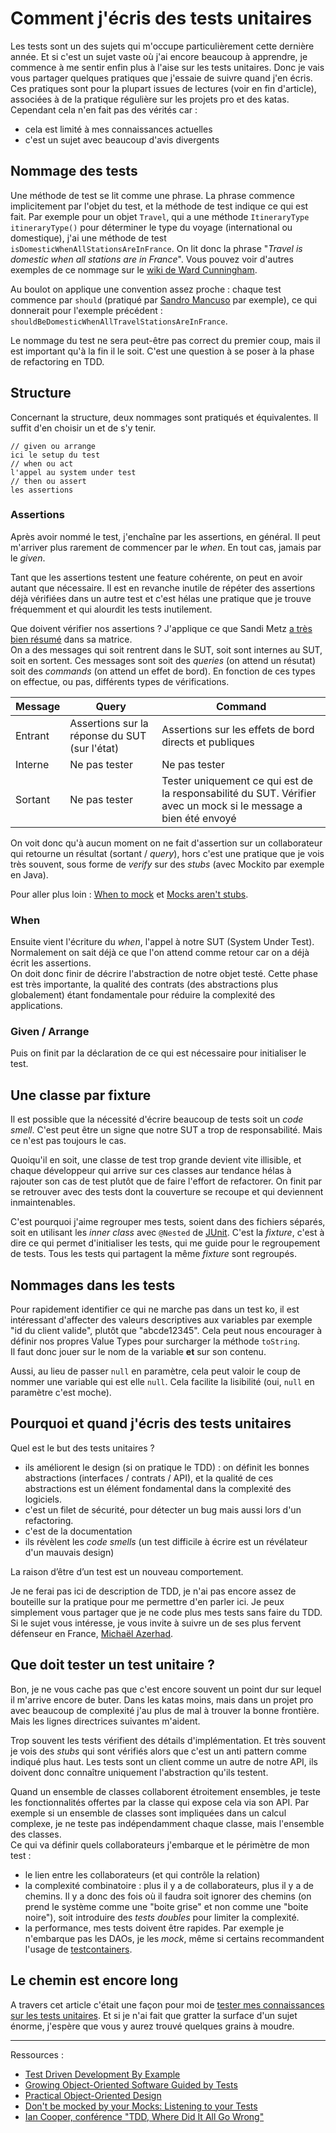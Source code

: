 # Comment j'écris des tests unitaires

Les tests sont un des sujets qui m'occupe particulièrement cette dernière année.
Et si c'est un sujet vaste où j'ai encore beaucoup à apprendre, je commence à me sentir enfin plus à l'aise sur les tests unitaires. 
Donc je vais vous partager quelques pratiques que j'essaie de suivre quand j'en écris. 
Ces pratiques sont pour la plupart issues de lectures (voir en fin d'article), associées à de la pratique régulière sur les projets pro et des katas. 
Cependant cela n'en fait pas des vérités car : 
* cela est limité à mes connaissances actuelles
* c'est un sujet avec beaucoup d'avis divergents

## Nommage des tests

Une méthode de test se lit comme une phrase. 
La phrase commence implicitement par l'objet du test, et la méthode de test indique ce qui est fait. 
Par exemple pour un objet `Travel`, qui a une méthode `ItineraryType itineraryType()` pour déterminer le type du voyage (international ou domestique), j'ai une méthode de test `isDomesticWhenAllStationsAreInFrance`. 
On lit donc la phrase "*Travel is domestic when all stations are in France*". 
Vous pouvez voir d'autres exemples de ce nommage sur le [wiki de Ward Cunningham](http://wiki.c2.com/?SentenceStyleForNamingUnitTests). 

Au boulot on applique une convention assez proche : chaque test commence par `should` (pratiqué par [Sandro Mancuso](https://github.com/sandromancuso) par exemple), ce qui donnerait pour l'exemple précédent : `shouldBeDomesticWhenAllTravelStationsAreInFrance`. 

Le nommage du test ne sera peut-être pas correct du premier coup, mais il est important qu'à la fin il le soit. 
C'est une question à se poser à la phase de refactoring en TDD. 

## Structure

Concernant la structure, deux nommages sont pratiqués et équivalentes. Il suffit d'en choisir un et de s'y tenir.  

```
// given ou arrange
ici le setup du test
// when ou act
l'appel au system under test
// then ou assert
les assertions
```

### Assertions

Après avoir nommé le test, j'enchaîne par les assertions, en général. 
Il peut m'arriver plus rarement de commencer par le *when*.
En tout cas, jamais par le *given*. 

Tant que les assertions testent une feature cohérente, on peut en avoir autant que nécessaire. 
Il est en revanche inutile de répéter des assertions déjà vérifiées dans un autre test et c'est hélas une pratique que je trouve fréquemment et qui alourdit les tests inutilement. 

Que doivent vérifier nos assertions ? 
J'applique ce que Sandi Metz [a très bien résumé](https://www.youtube.com/watch?v=URSWYvyc42M) dans sa matrice.  
On a des messages qui soit rentrent dans le SUT, soit sont internes au SUT, soit en sortent. 
Ces messages sont soit des *queries* (on attend un résutat) soit des *commands* (on attend un effet de bord). 
En fonction de ces types on effectue, ou pas, différents types de vérifications. 

| Message | Query | Command |
| ------- | ----- | ------- |
| Entrant | Assertions sur la réponse du SUT (sur l'état) | Assertions sur les effets de bord directs et publiques |
| Interne | Ne pas tester | Ne pas tester |
| Sortant | Ne pas tester | Tester uniquement ce qui est de la responsabilité du SUT. Vérifier avec un mock si le message a bien été envoyé |


On voit donc qu'à aucun moment on ne fait d'assertion sur un collaborateur qui retourne un résultat (sortant / *query*), hors c'est une pratique que je vois très souvent, sous forme de *verify*  sur des *stubs* (avec Mockito par exemple en Java). 

Pour aller plus loin : [When to mock](https://enterprisecraftsmanship.com/posts/when-to-mock/) et [Mocks aren't stubs](https://martinfowler.com/articles/mocksArentStubs.html). 

### When

Ensuite vient l'écriture du *when*, l'appel à notre SUT (System Under Test). 
Normalement on sait déjà ce que l'on attend comme retour car on a déjà écrit les assertions.  
On doit donc finir de décrire  l'abstraction de notre objet testé. 
Cette phase est très importante, la qualité des contrats (des abstractions plus globalement) étant fondamentale pour réduire la complexité des applications. 

### Given / Arrange

Puis on finit par la déclaration de ce qui est nécessaire pour initialiser le test. 

## Une classe par fixture

Il est possible que la nécessité d'écrire beaucoup de tests soit un 
*code smell*. 
C'est peut être un signe que notre SUT a trop de responsabilité. 
Mais ce n'est pas toujours le cas. 

Quoiqu'il en soit, une classe de test trop grande devient vite illisible, et chaque développeur qui arrive sur ces classes aur tendance hélas à rajouter son cas de test plutôt que de faire l'effort de refactorer. 
On finit par se retrouver avec des tests dont la couverture se recoupe et qui deviennent inmaintenables. 

C'est pourquoi j'aime regrouper mes tests, soient  dans des fichiers séparés, soit en utilisant les *inner class* avec `@Nested` de [JUnit](https://junit.org/junit5/docs/5.4.1/api/org/junit/jupiter/api/Nested.html). 
C'est la *fixture*, c'est à dire ce qui permet d'initialiser les tests, qui me guide pour le regroupement de tests. 
Tous les tests qui partagent la même *fixture* sont regroupés. 

## Nommages dans les tests

Pour rapidement identifier ce qui ne marche pas dans un test ko, il est intéressant d'affecter des valeurs descriptives aux variables par exemple "id du client valide", plutôt que "abcde12345". 
Cela peut nous encourager à définir nos propres Value Types pour surcharger la méthode `toString`.  
Il faut donc jouer sur le nom de la variable **et** sur son contenu.

Aussi, au lieu de passer `null` en paramètre, cela peut valoir le coup de nommer une variable qui est elle `null`. 
Cela facilite la lisibilité (oui, `null` en paramètre c'est moche). 

## Pourquoi et quand j'écris des tests unitaires

Quel est le but des tests unitaires ?

* ils améliorent le design (si on pratique le TDD) : on définit les bonnes abstractions (interfaces / contrats / API), et la qualité de ces abstractions est un élément fondamental dans la complexité des logiciels. 
* c'est un filet de sécurité, pour détecter un bug mais aussi lors d'un refactoring. 
* c'est de la documentation
* ils révèlent les *code smells* (un test difficile à écrire est un révélateur d'un mauvais design)

La raison d’être d’un test est un nouveau comportement. 

Je ne ferai pas ici de description de TDD, je n'ai pas encore assez de bouteille sur la pratique pour me permettre d'en parler ici. 
Je peux simplement vous partager que je ne code plus mes tests sans faire du TDD. 
Si le sujet vous intéresse, je vous invite à suivre un de ses plus fervent défenseur en France, [Michaël Azerhad](https://www.linkedin.com/in/micha%C3%ABl-azerhad-9058a044/?originalSubdomain=fr). 

## Que doit tester un test unitaire ?

Bon, je ne vous cache pas que c'est encore souvent un point dur sur lequel il m'arrive encore de buter. 
Dans les katas moins, mais dans un projet pro avec beaucoup de complexité j'au plus de mal à trouver la bonne frontière. 
Mais les lignes directrices suivantes m'aident. 

Trop souvent les tests vérifient des détails d'implémentation. 
Et très souvent je vois des *stubs* qui sont vérifiés alors que c'est un anti pattern comme indiqué plus haut. 
Les tests sont un client comme un autre de notre API, ils doivent donc connaître uniquement l'abstraction qu'ils testent. 

Quand un ensemble de classes collaborent étroitement ensembles, je teste les fonctionnalités offertes par la classe qui expose cela via son API. 
Par exemple si un ensemble de classes sont impliquées dans un calcul complexe, je ne teste pas indépendamment chaque classe, mais l'ensemble des classes.  
Ce qui va définir quels collaborateurs j'embarque et le périmètre de mon test : 
* le lien entre les collaborateurs (et qui contrôle la relation)
* la complexité combinatoire : plus il y a de collaborateurs, plus il y a de chemins. Il y a donc des fois où il faudra soit ignorer des chemins (on prend le système comme une "boite grise" et non comme une "boite noire"), soit introduire des *tests doubles* pour limiter la complexité. 
* la performance, mes tests doivent être rapides. Par exemple je n'embarque pas les DAOs, je les *mock*, même si certains recommandent l'usage de [testcontainers](https://www.testcontainers.org/). 

## Le chemin est encore long

A travers cet article c'était une façon pour moi de [tester mes connaissances sur les tests unitaires](https://en.wikipedia.org/wiki/Inception). 
Et si je n'ai fait que gratter la surface d'un sujet énorme, j'espère que vous y aurez trouvé quelques grains à moudre. 

****
Ressources : 
* [Test Driven Development By Example](https://www.oreilly.com/library/view/test-driven-development/0321146530/)
* [Growing Object-Oriented Software Guided by Tests](http://www.growing-object-oriented-software.com/)
* [Practical Object-Oriented Design](https://www.poodr.com/)
* [Don't be mocked by your Mocks: Listening to your Tests](https://www.youtube.com/watch?v=pKBjufM024U&list=PLggcOULvfLL_MfFS_O0MKQ5W_6oWWbIw5&index=20)
* [Ian Cooper, conférence "TDD, Where Did It All Go Wrong"](https://www.youtube.com/watch?v=EZ05e7EMOLM)